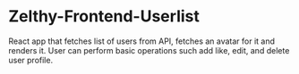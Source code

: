 # Zelthy-Frontend-Userlist
React app that fetches list of users from API, fetches an avatar for it and renders it. User can perform basic operations such add like, edit, and delete user profile.
